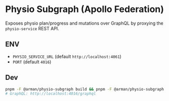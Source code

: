 # Physio Subgraph (Apollo Federation)

Exposes physio plan/progress and mutations over GraphQL by proxying the `physio-service` REST API.

## ENV
- `PHYSIO_SERVICE_URL` (default `http://localhost:4061`)
- `PORT` (default `4016`)

## Dev
```bash
pnpm -F @arman/physio-subgraph build && pnpm -F @arman/physio-subgraph start
# GraphQL: http://localhost:4016/graphql
```
